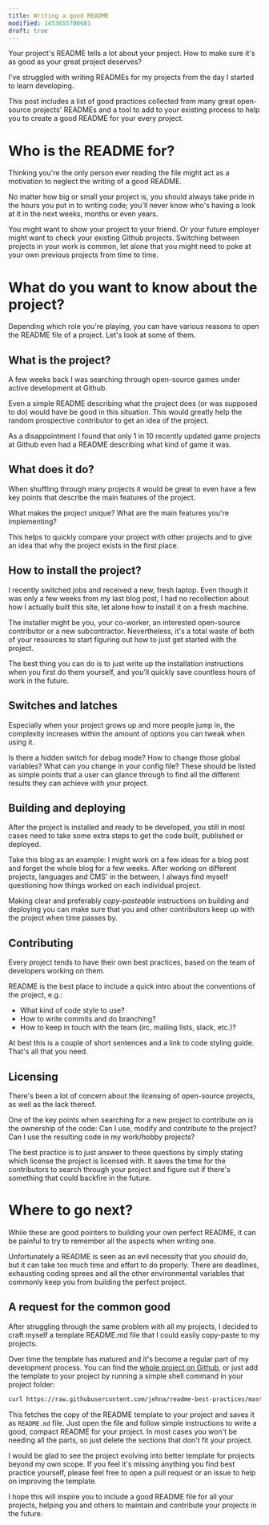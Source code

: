 ```yaml
---
title: Writing a good README
modified: 1453655700681
draft: true
---
```


Your project's README tells a lot about your project. How to make sure it's
as good as your great project deserves?

I've struggled with writing READMEs for my projects from the day I started
to learn developing.

This post includes a list of good practices collected from many great
open-source projects' READMEs and a tool to add to your existing process to
help you to create a good README for your every project.

# Who is the README for?

Thinking you're the only person ever reading the file might act as a
motivation to neglect the writing of a good README.

No matter how big or small your project is, you should always take pride in the
hours you put in to writing code; you'll never know who's having a look at it
in the next weeks, months or even years.

You might want to show your project to your friend. Or your future employer
might want to check your existing Github projects. Switching between projects in
your work is common, let alone that you might need to poke at your own previous
projects from time to time.

# What do you want to know about the project?

Depending which role you're playing, you can have various reasons to open the
README file of a project. Let's look at some of them.

## What is the project?

A few weeks back I was searching through open-source games under active
development at Github.

Even a simple README describing what the project does (or was supposed to do)
would have be good in this situation. This would greatly help the random
prospective contributor to get an idea of the project.

As a disappointment I found that only 1 in 10 recently updated game projects at
Github even had a README describing what kind of game it was.

## What does it do?

When shuffling through many projects it would be great to even have a few key
points that describe the main features of the project.

What makes the project unique? What are the main features you're implementing?

This helps to quickly compare your project with other projects and to give an
idea that why the project exists in the first place.

## How to install the project?

I recently switched jobs and received a new, fresh laptop. Even though it was
only a few weeks from my last blog post, I had no recollection about how I
actually built this site, let alone how to install it on a fresh machine.

The installer might be you, your co-worker, an interested open-source
contributor or a new subcontractor. Nevertheless, it's a total waste of both
of your resources to start figuring out how to just get started with the
project.

The best thing you can do is to just write up the installation instructions when
you first do them yourself, and you'll quickly save countless hours of work in
the future.

## Switches and latches

Especially when your project grows up and more people jump in, the complexity
increases within the amount of options you can tweak when using it.

Is there a hidden switch for debug mode? How to change those global variables?
What can you change in your config file? These should be listed as simple
points that a user can glance through to find all the different results they can
achieve with your project.

## Building and deploying

After the project is installed and ready to be developed, you still in most
cases need to take some extra steps to get the code built, published or
deployed.

Take this blog as an example: I might work on a few ideas for a blog post and
forget the whole blog for a few weeks. After working on different projects,
languages and CMS' in the between, I always find myself questioning how things
worked on each individual project.

Making clear and preferably *copy-pasteable* instructions on building and
deploying you can make sure that you and other contributors keep up with the
project when time passes by.

## Contributing

Every project tends to have their own best practices, based on the team of
developers working on them.

README is the best place to include a quick intro about the conventions of the
project, e.g.:

- What kind of code style to use?
- How to write commits and do branching?
- How to keep in touch with the team (irc, mailing lists, slack, etc.)?

At best this is a couple of short sentences and a link to code styling guide.
That's all that you need.

## Licensing

There's been a lot of concern about the licensing of open-source projects, as
well as the lack thereof.

One of the key points when searching for a new project to contribute on is the
ownership of the code: Can I use, modify and contribute to the project? Can I
use the resulting code in my work/hobby projects?

The best practice is to just answer to these questions by simply stating which
license the project is licensed with. It saves the time for the contributors to
search through your project and figure out if there's something that could
backfire in the future.

# Where to go next?

While these are good pointers to building your own perfect README, it can be
painful to try to remember all the aspects when writing one.

Unfortunately a README is seen as an evil necessity that you *should* do, but
it can take too much time and effort to do properly. There are deadlines,
exhausting coding sprees and all the other environmental variables that
commonly keep you from building the perfect project.

## A request for the common good

After struggling through the same problem with all my projects, I decided to
craft myself a template README.md file that I could easily copy-paste to my
projects.

Over time the template has matured and it's become a regular part of my
development process. You can find the [whole project on Github][readme-github], 
or just add the template  to your project by running a simple shell command in
your project folder:

```bash
curl https://raw.githubusercontent.com/jehna/readme-best-practices/master/README-default.md > README.md
```

This fetches the copy of the README template to your project and saves it as
`README.md` file. Just open the file and follow simple instructions to write a
good, compact README for your project. In most cases you won't be needing all
the parts, so just delete the sections that don't fit your project.

I would be glad to see the project evolving into better template for projects
beyond my own scope. If you feel it's missing anything you find best practice
yourself, please feel free to open a pull request or an issue to help on
improving the template.

I hope this will inspire you to include a good README file for all your
projects, helping you and others to maintain and contribute your projects in the
future.

[readme-github]:https://github.com/jehna/readme-best-practices
